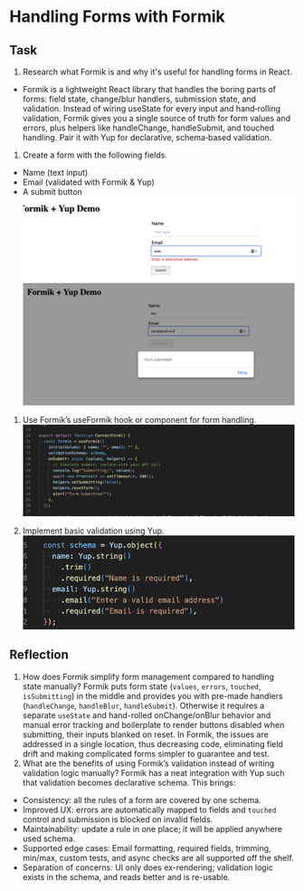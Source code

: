 # Handling Forms with Formik

## Task

1. Research what Formik is and why it's useful for handling forms in React.

- Formik is a lightweight React library that handles the boring parts of forms: field state, change/blur handlers, submission state, and validation. Instead of wiring useState for every input and hand‑rolling validation, Formik gives you a single source of truth for form values and errors, plus helpers like handleChange, handleSubmit, and touched handling. Pair it with Yup for declarative, schema‑based validation.

1. Create a form with the following fields.

- Name (text input)
- Email (validated with Formik & Yup)
- A submit button
![test form handling](form_test1.png)
![test form handling](form_test2.png)

1. Use Formik’s useFormik hook or <Formik> component for form handling.
![Use Formik](useformik.png)

1. Implement basic validation using Yup.
![Basic validation](basic_validation.png)

## Reflection

1. How does Formik simplify form management compared to handling state manually?
Formik puts form state (`values`, `errors`, `touched`, `isSubmitting`) in the middle and provides you with pre-made handlers (`handleChange`, `handleBlur`, `handleSubmit`). Otherwise it requires a separate `useState` and hand-rolled onChange/onBlur behavior and manual error tracking and boilerplate to render buttons disabled when submitting, their inputs blanked on reset. In Formik, the issues are addressed in a single location, thus decreasing code, eliminating field drift and making complicated forms simpler to guarantee and test.
2. What are the benefits of using Formik’s validation instead of writing validation logic manually?
Formik has a neat integration with Yup such that validation becomes declarative schema. This brings:

- Consistency: all the rules of a form are covered by one schema.
- Improved UX: errors are automatically mapped to fields and `touched` control and submission is blocked on invalid fields.
- Maintainability: update a rule in one place; it will be applied anywhere used schema.
- Supported edge cases: Email formatting, required fields, trimming, min/max, custom tests, and async checks are all supported off the shelf.
- Separation of concerns: UI only does ex-rendering; validation logic exists in the schema, and reads better and is re-usable.
